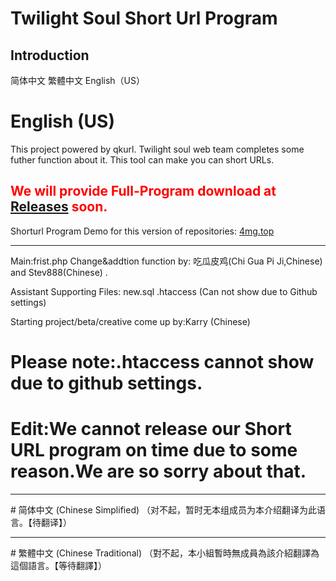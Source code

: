 # Twilight Soul Short Url Program
## Introduction
简体中文 繁體中文 English（US）
# English (US)
This project powered by qkurl.
Twilight soul web team completes some futher function about it.
This tool can make you can short URLs.
## <font color="red"> We will provide Full-Program download at <a href="https://github.com/Tss-Website/dwz/releases"> Releases</a> soon.</font>



Shorturl Program Demo for this version of repositories: <a href="http://4mg.top"> 4mg.top</a>
<hr>



Main:frist.php
Change&addtion function by: 吃瓜皮鸡(Chi Gua Pi Ji,Chinese) and Stev888(Chinese) .

Assistant Supporting Files:
new.sql 
.htaccess (Can not show due to Github settings)

Starting project/beta/creative come up by:Karry (Chinese)

#  Please note:.htaccess cannot show due to github settings.
#  Edit:We cannot release our Short URL program on time due to some reason.We are so sorry about that.
<hr>
# 简体中文 (Chinese Simplified)
（对不起，暂时无本组成员为本介绍翻译为此语言。【待翻译】）
<hr>
# 繁體中文 (Chinese Traditional)
（對不起，本小組暫時無成員為該介紹翻譯為這個語言。【等待翻譯】）
